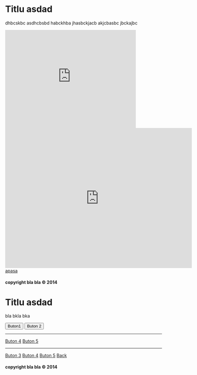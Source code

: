 <!DOCTYPE html>
<html>
<head>
<meta name="viewport" content="width=device-width, initial-scale=1">

<link rel="stylesheet" href="http://ajax.googleapis.com/ajax/libs/jquerymobile/1.4.3/jquery.mobile.min.css" />

<script src="http://ajax.googleapis.com/ajax/libs/jquery/1.11.1/jquery.min.js"></script>

<script src="http://ajax.googleapis.com/ajax/libs/jquerymobile/1.4.3/jquery.mobile.min.js"></script>

</head>
<body>
<div data-role="page" id="pagina_unu">
	<div data-role="header">
		<h1> Titlu asdad </h1>
	</div>
	<div data-role="main">
		<p> dhbcskbc asdhcbsbd habckhba jhasbckjacb akjcbasbc jbckajbc</p>
		<div data-role="controlgroup" data-type="horizontal">
		<iframe width="420" height="315" src="http://www.youtube.com/embed/_HoYazx1A9U" frameborder="0" allowfullscreen></iframe>
		<iframe src="https://www.google.com/maps/embed?pb=!1m14!1m12!1m3!1d87425.9791466932!2d23.61651245!3d46.78338565!2m3!1f0!2f0!3f0!3m2!1i1024!2i768!4f13.1!5e0!3m2!1sro!2sro!4v1407933842380" width="600" height="450" frameborder="0" style="border:0"></iframe>
		</div>
		<a href="#pagina_doi" data-transition="slide">apasa</a>
	</div>
	<div data-role="footer">
		<h4> copyright bla bla &copy; 2014 </h4>
	</div>
	
</div>

<div data-role="page" id="pagina_doi">
	<div data-role="header">
		<h1> Titlu asdad </h1>
	</div>
	<div data-role="main">
		<p> bla bkla bka</p>
		<input type="button" value="Buton1">
		<button class="ui-btn ui-btn-inline ui-icon-back ui-btn-icon-left">Buton 2</button>
		<hr>
		<div data-role="controlgroup" data-type="horizontal">
		<a href="#" class="ui-btn ui-btn-inline ui-corner-all ui-icon-mail ui-btn-icon-left">Buton 4<a/>
		<a href="#" class="ui-btn ui-btn-inline ui-icon-gear ui-btn-icon-left">Buton 5<a/>
		</div>
		<hr>
		<div data-role="controlgroup" data-type="vertical">
		<a href="#" class="ui-btn ui-icon-camera ui-btn-icon-left">Buton 3<a/>
		<a href="#" class="ui-btn ui-icon-phone ui-btn-icon-left">Buton 4<a/>
		<a href="#" class="ui-btn ui-icon-home ui-btn-icon-left">Buton 5<a/>
		<a href="#pagina_unu" data-transition="slide" data-direction="reverse" class="ui-btn">Back</a>
		</div>
	</div>
	<div data-role="footer">
		<h4> copyright bla bla &copy; 2014 </h4>
	</div>
</div>
</body>
</html>
